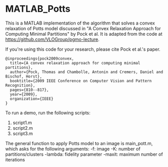 # MATLAB_Potts
This is a MATLAB implementation of the algorithm that solves a convex relaxation of Potts model discussed in 
"A Convex Relaxation Approach for Computing Minimal Partitions" by Pock et al. It is adapted from the code
at https://github.com/VLOGroup/pgmo-lecture. 

If you're using this code for your research, please cite Pock et al.'s paper.
```
@inproceedings{pock2009convex,
  title={A convex relaxation approach for computing minimal partitions},
  author={Pock, Thomas and Chambolle, Antonin and Cremers, Daniel and Bischof, Horst},
  booktitle={2009 IEEE Conference on Computer Vision and Pattern Recognition},
  pages={810--817},
  year={2009},
  organization={IEEE}
}
```

To run a demo, run the following scripts:
1. script1.m
2. script2.m
3. script3.m

The general function to apply Potts model to an image is main_pott.m, which asks for the following arguments:
	-f: image
	-K: number of partitions/clusters
	-lambda: fidelity parameter
	-maxit: maximum number of iterations